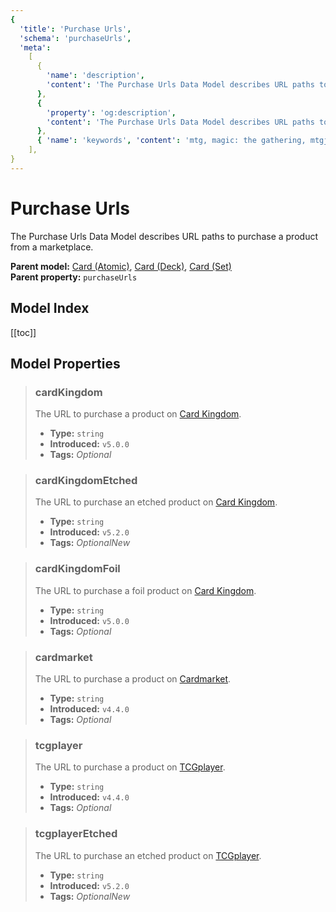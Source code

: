 ```yaml
---
{
  'title': 'Purchase Urls',
  'schema': 'purchaseUrls',
  'meta':
    [
      {
        'name': 'description',
        'content': 'The Purchase Urls Data Model describes URL paths to purchase a product from a marketplace.',
      },
      {
        'property': 'og:description',
        'content': 'The Purchase Urls Data Model describes URL paths to purchase a product from a marketplace.',
      },
      { 'name': 'keywords', 'content': 'mtg, magic: the gathering, mtgjson, json, purchaseUrls, purchase urls' },
    ],
}
---
```


# Purchase Urls

The Purchase Urls Data Model describes URL paths to purchase a product from a marketplace.

**Parent model:** [Card (Atomic)](/data-models/card-atomic/), [Card (Deck)](/data-models/card-deck/), [Card (Set)](/data-models/card-set/)  
**Parent property:** `purchaseUrls`

## Model Index

<PropertyToggler/>

[[toc]]

## Model Properties

> ### cardKingdom
>
> The URL to purchase a product on [Card Kingdom](https://www.cardkingdom.com?partner=mtgjson&utm_source=mtgjson&utm_medium=affiliate&utm_campaign=mtgjson).
>
> - **Type:** `string`
> - **Introduced:** `v5.0.0`
> - **Tags:** <i class="optional">Optional</i>

> ### cardKingdomEtched
>
> The URL to purchase an etched product on [Card Kingdom](https://www.cardkingdom.com?partner=mtgjson&utm_source=mtgjson&utm_medium=affiliate&utm_campaign=mtgjson).
>
> - **Type:** `string`
> - **Introduced:** `v5.2.0`
> - **Tags:** <i class="optional">Optional</i><i class="new">New</i>

> ### cardKingdomFoil
>
> The URL to purchase a foil product on [Card Kingdom](https://www.cardkingdom.com?partner=mtgjson&utm_source=mtgjson&utm_medium=affiliate&utm_campaign=mtgjson).
>
> - **Type:** `string`
> - **Introduced:** `v5.0.0`
> - **Tags:** <i class="optional">Optional</i>

> ### cardmarket
>
> The URL to purchase a product on [Cardmarket](https://www.cardmarket.com/en/Magic?utm_campaign=card_prices&utm_medium=text&utm_source=mtgjson).
>
> - **Type:** `string`
> - **Introduced:** `v4.4.0`
> - **Tags:** <i class="optional">Optional</i>

> ### tcgplayer
>
> The URL to purchase a product on [TCGplayer](https://www.tcgplayer.com?partner=mtgjson&utm_campaign=affiliate&utm_medium=mtgjson&utm_source=mtgjson).
>
> - **Type:** `string`
> - **Introduced:** `v4.4.0`
> - **Tags:** <i class="optional">Optional</i>

> ### tcgplayerEtched
>
> The URL to purchase an etched product on [TCGplayer](https://www.tcgplayer.com?partner=mtgjson&utm_campaign=affiliate&utm_medium=mtgjson&utm_source=mtgjson).
>
> - **Type:** `string`
> - **Introduced:** `v5.2.0`
> - **Tags:** <i class="optional">Optional</i><i class="new">New</i>
